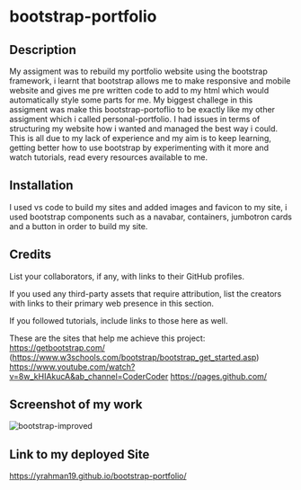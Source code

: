 # bootstrap-portfolio


## Description

My assigment was to rebuild my portfolio website using the bootstrap framework, i learnt that bootstrap allows me to make responsive and mobile website and gives me pre written code to add to my html which would automatically style some parts for me. My biggest challege in this assigment was make this bootstrap-portoflio to be exactly like my other assigment which i called personal-portfolio. I had issues in terms of structuring my website how i wanted and managed the best way i could. This is all due to my lack of experience and my aim is to keep learning, getting better how to use bootstrap by experimenting with it more and watch tutorials, read every resources available to me. 

## Installation

I used vs code to build my sites and added images and favicon to my site, i used bootstrap components such as a navabar, containers, jumbotron cards and a button in order to build my site.


## Credits

List your collaborators, if any, with links to their GitHub profiles.

If you used any third-party assets that require attribution, list the creators with links to their primary web presence in this section.

If you followed tutorials, include links to those here as well.

These are the sites that help me achieve this project:
https://getbootstrap.com/
(https://www.w3schools.com/bootstrap/bootstrap_get_started.asp)
https://www.youtube.com/watch?v=8w_kHIAkucA&ab_channel=CoderCoder
https://pages.github.com/


## Screenshot of my work

![bootstrap-improved](https://github.com/YRahman19/bootstrap-portfolio/assets/81781165/ff771ac3-5c45-49a2-a9b4-a6829fdea476)


## Link to my deployed Site
https://yrahman19.github.io/bootstrap-portfolio/
